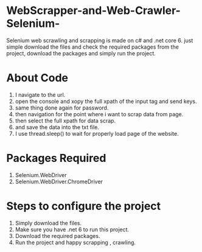 # WebScrapper-and-Web-Crawler-Selenium-
Selenium web scrawling and scrapping is made on c# and .net core 6. just simple download the files and check the required packages from the project, download the packages and simply run the project.

# About Code
1. I navigate to the url.
2. open the console and xopy the full xpath of the input tag and send keys.
3. same thing done again for password.
4. then navigation for the point where i want to scrap data from page.
5. then select the full xpath for data scrap.
6. and save the data into the txt file.
7. I use thread.sleep() to wait for properly load page of the website.

# Packages Required
1. Selenium.WebDriver
2. Selenium.WebDriver.ChromeDriver

# Steps to configure the project
1. Simply download the files.
2. Make sure you have .net 6 to run this project.
3. Download the required packages.
4. Run the project and happy scrapping , crawling.

